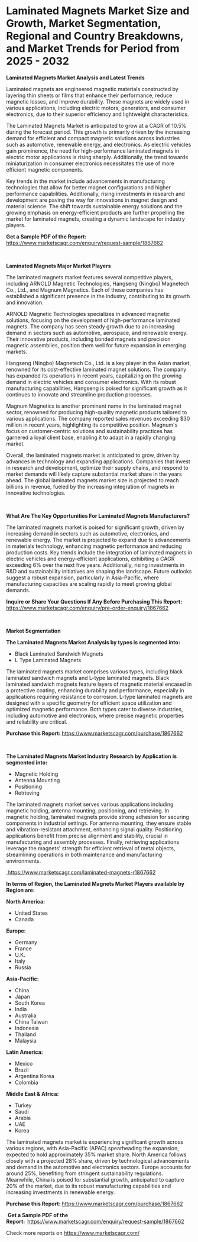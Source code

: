 <p><h1>Laminated Magnets Market Size and Growth, Market Segmentation, Regional and Country Breakdowns, and Market Trends for Period from 2025 -  2032</h1></p><p><strong>Laminated Magnets Market Analysis and Latest Trends</strong></p>
<p><p>Laminated magnets are engineered magnetic materials constructed by layering thin sheets or films that enhance their performance, reduce magnetic losses, and improve durability. These magnets are widely used in various applications, including electric motors, generators, and consumer electronics, due to their superior efficiency and lightweight characteristics.</p><p>The Laminated Magnets Market is anticipated to grow at a CAGR of 10.5% during the forecast period. This growth is primarily driven by the increasing demand for efficient and compact magnetic solutions across industries such as automotive, renewable energy, and electronics. As electric vehicles gain prominence, the need for high-performance laminated magnets in electric motor applications is rising sharply. Additionally, the trend towards miniaturization in consumer electronics necessitates the use of more efficient magnetic components.</p><p>Key trends in the market include advancements in manufacturing technologies that allow for better magnet configurations and higher performance capabilities. Additionally, rising investments in research and development are paving the way for innovations in magnet design and material science. The shift towards sustainable energy solutions and the growing emphasis on energy-efficient products are further propelling the market for laminated magnets, creating a dynamic landscape for industry players.</p></p>
<p><strong>Get a Sample PDF of the Report:&nbsp;</strong> <a href="https://www.marketscagr.com/enquiry/request-sample/1867662?utm_campaign=1126&utm_medium=2&utm_source=Github&utm_content=ia&utm_term=30012025&utm_id=laminated-magnets">https://www.marketscagr.com/enquiry/request-sample/1867662</a></p>
<p>&nbsp;</p>
<p><strong>Laminated Magnets Major Market Players</strong></p>
<p><p>The laminated magnets market features several competitive players, including ARNOLD Magnetic Technologies, Hangseng (Ningbo) Magnetech Co., Ltd., and Magnum Magnetics. Each of these companies has established a significant presence in the industry, contributing to its growth and innovation.</p><p>ARNOLD Magnetic Technologies specializes in advanced magnetic solutions, focusing on the development of high-performance laminated magnets. The company has seen steady growth due to an increasing demand in sectors such as automotive, aerospace, and renewable energy. Their innovative products, including bonded magnets and precision magnetic assemblies, position them well for future expansion in emerging markets.</p><p>Hangseng (Ningbo) Magnetech Co., Ltd. is a key player in the Asian market, renowned for its cost-effective laminated magnet solutions. The company has expanded its operations in recent years, capitalizing on the growing demand in electric vehicles and consumer electronics. With its robust manufacturing capabilities, Hangseng is poised for significant growth as it continues to innovate and streamline production processes.</p><p>Magnum Magnetics is another prominent name in the laminated magnet sector, renowned for producing high-quality magnetic products tailored to various applications. The company reported sales revenues exceeding $30 million in recent years, highlighting its competitive position. Magnum's focus on customer-centric solutions and sustainability practices has garnered a loyal client base, enabling it to adapt in a rapidly changing market.</p><p>Overall, the laminated magnets market is anticipated to grow, driven by advances in technology and expanding applications. Companies that invest in research and development, optimize their supply chains, and respond to market demands will likely capture substantial market share in the years ahead. The global laminated magnets market size is projected to reach billions in revenue, fueled by the increasing integration of magnets in innovative technologies.</p></p>
<p>&nbsp;</p>
<p><strong>What Are The Key Opportunities For Laminated Magnets Manufacturers?</strong></p>
<p><p>The laminated magnets market is poised for significant growth, driven by increasing demand in sectors such as automotive, electronics, and renewable energy. The market is projected to expand due to advancements in materials technology, enhancing magnetic performance and reducing production costs. Key trends include the integration of laminated magnets in electric vehicles and energy-efficient applications, exhibiting a CAGR exceeding 6% over the next five years. Additionally, rising investments in R&D and sustainability initiatives are shaping the landscape. Future outlooks suggest a robust expansion, particularly in Asia-Pacific, where manufacturing capacities are scaling rapidly to meet growing global demands.</p></p>
<p><strong>Inquire or Share Your Questions If Any Before Purchasing This Report:</strong> <a href="https://www.marketscagr.com/enquiry/pre-order-enquiry/1867662?utm_campaign=1126&utm_medium=2&utm_source=Github&utm_content=ia&utm_term=30012025&utm_id=laminated-magnets">https://www.marketscagr.com/enquiry/pre-order-enquiry/1867662</a></p>
<p>&nbsp;</p>
<p><strong>Market Segmentation</strong></p>
<p><strong>The Laminated Magnets Market Analysis by types is segmented into:</strong></p>
<p><ul><li>Black Laminated Sandwich Magnets</li><li>L Type Laminated Magnets</li></ul></p>
<p><p>The laminated magnets market comprises various types, including black laminated sandwich magnets and L-type laminated magnets. Black laminated sandwich magnets feature layers of magnetic material encased in a protective coating, enhancing durability and performance, especially in applications requiring resistance to corrosion. L-type laminated magnets are designed with a specific geometry for efficient space utilization and optimized magnetic performance. Both types cater to diverse industries, including automotive and electronics, where precise magnetic properties and reliability are critical.</p></p>
<p><strong>Purchase this Report:&nbsp;</strong><a href="https://www.marketscagr.com/purchase/1867662?utm_campaign=1126&utm_medium=2&utm_source=Github&utm_content=ia&utm_term=30012025&utm_id=laminated-magnets">https://www.marketscagr.com/purchase/1867662</a></p>
<p>&nbsp;</p>
<p><strong>The Laminated Magnets Market Industry Research by Application is segmented into:</strong></p>
<p><ul><li>Magnetic Holding</li><li>Antenna Mounting</li><li>Positioning</li><li>Retrieving</li></ul></p>
<p><p>The laminated magnets market serves various applications including magnetic holding, antenna mounting, positioning, and retrieving. In magnetic holding, laminated magnets provide strong adhesion for securing components in industrial settings. For antenna mounting, they ensure stable and vibration-resistant attachment, enhancing signal quality. Positioning applications benefit from precise alignment and stability, crucial in manufacturing and assembly processes. Finally, retrieving applications leverage the magnets' strength for efficient retrieval of metal objects, streamlining operations in both maintenance and manufacturing environments.</p></p>
<p><a href="https://www.marketscagr.com/laminated-magnets-r1867662?utm_campaign=1126&utm_medium=2&utm_source=Github&utm_content=ia&utm_term=30012025&utm_id=laminated-magnets">&nbsp;https://www.marketscagr.com/laminated-magnets-r1867662</a></p>
<p><strong>In terms of Region, the Laminated Magnets Market Players available by Region are:</strong></p>
<p>
    <p> <strong> North America: </strong>
        <ul>
            <li>United States</li>
            <li>Canada</li>
        </ul>
        </p> 
    <p> <strong> Europe: </strong>
        <ul>
            <li>Germany</li>
            <li>France</li>
            <li>U.K.</li>
            <li>Italy</li>
            <li>Russia</li>
        </ul>
        </p> 
    <p> <strong> Asia-Pacific: </strong>
        <ul>
            <li>China</li>
            <li>Japan</li>
            <li>South Korea</li>
            <li>India</li>
            <li>Australia</li>
            <li>China Taiwan</li>
            <li>Indonesia</li>
            <li>Thailand</li>
            <li>Malaysia</li>
        </ul>
        </p> 
    <p> <strong> Latin America: </strong>
        <ul>
            <li>Mexico</li>
            <li>Brazil</li>
            <li>Argentina Korea</li>
            <li>Colombia</li>
        </ul>
        </p> 
    <p> <strong> Middle East & Africa: </strong>
        <ul>
            <li>Turkey</li>
            <li>Saudi</li>
            <li>Arabia</li>
            <li>UAE</li>
            <li>Korea</li>
        </ul>
    </p>
    </p>
<p><p>The laminated magnets market is experiencing significant growth across various regions, with Asia-Pacific (APAC) spearheading the expansion, expected to hold approximately 35% market share. North America follows closely with a projected 28% share, driven by technological advancements and demand in the automotive and electronics sectors. Europe accounts for around 25%, benefiting from stringent sustainability regulations. Meanwhile, China is poised for substantial growth, anticipated to capture 20% of the market, due to its robust manufacturing capabilities and increasing investments in renewable energy.</p></p>
<p><strong>Purchase this Report: </strong><a href="https://www.marketscagr.com/purchase/1867662?utm_campaign=1126&utm_medium=2&utm_source=Github&utm_content=ia&utm_term=30012025&utm_id=laminated-magnets">https://www.marketscagr.com/purchase/1867662</a></p>
<p>&nbsp;<strong>Get a Sample PDF of the Report:&nbsp;&nbsp;</strong><a href="https://www.marketscagr.com/enquiry/request-sample/1867662?utm_campaign=1126&utm_medium=2&utm_source=Github&utm_content=ia&utm_term=30012025&utm_id=laminated-magnets">https://www.marketscagr.com/enquiry/request-sample/1867662</a></p>
<p><strong></strong></p>
<p>Check more reports on <a href="https://www.marketscagr.com/?utm_campaign=1126&utm_medium=2&utm_source=Github&utm_content=ia&utm_term=30012025&utm_id=laminated-magnets">https://www.marketscagr.com/</a></p>